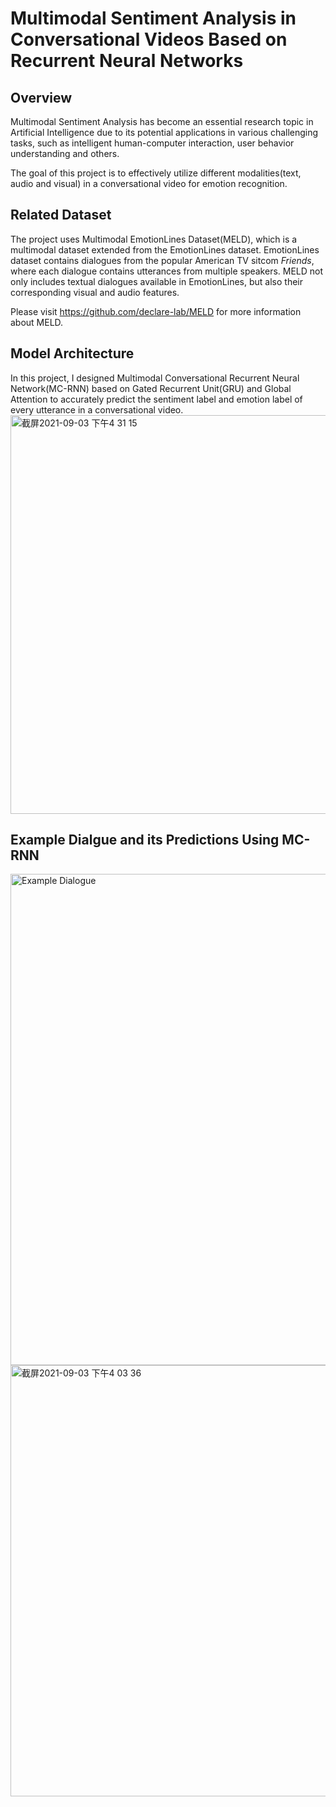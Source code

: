 # Multimodal Sentiment Analysis in Conversational Videos Based on Recurrent Neural Networks
## Overview
Multimodal Sentiment Analysis has become an essential research topic in Artificial Intelligence due to its potential applications in various challenging tasks, such as intelligent human-computer interaction, user behavior understanding and others. 

The goal of this project is to effectively utilize different modalities(text, audio and visual) in a conversational video for emotion recognition.

## Related Dataset
The project uses Multimodal EmotionLines Dataset(MELD), which is a multimodal dataset extended from the EmotionLines dataset. EmotionLines dataset contains dialogues from the popular American TV sitcom *Friends*, where each dialogue contains utterances from multiple speakers. MELD not only includes textual dialogues available in EmotionLines, but also their corresponding visual and audio features.

Please visit https://github.com/declare-lab/MELD for more information about MELD.


## Model Architecture
In this project, I designed Multimodal Conversational Recurrent Neural Network(MC-RNN) based on Gated Recurrent Unit(GRU) and Global Attention to accurately predict the sentiment label and emotion label of every utterance in a conversational video.
<img width="638" alt="截屏2021-09-03 下午4 31 15" src="https://user-images.githubusercontent.com/37060800/131975662-04154bea-3898-4a81-925e-2ba12bb5ed4d.png">


## Example Dialgue and its Predictions Using MC-RNN
<img width="786" alt="Example Dialogue" src="https://user-images.githubusercontent.com/37060800/131972610-f5f4e067-d8d5-4c2b-aa0c-373ac1305b83.png">
 <img width="690" alt="截屏2021-09-03 下午4 03 36" src="https://user-images.githubusercontent.com/37060800/131972856-1efcaeab-98a5-4286-8355-c4b1f24c2ebe.png">






